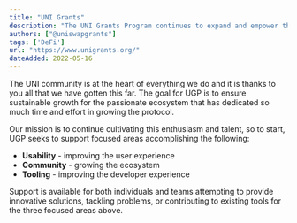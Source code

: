 ```yaml
---
title: "UNI Grants"
description: "The UNI Grants Program continues to expand and empower the Uniswap community"
authors: ["@uniswapgrants"]
tags: ['DeFi']
url: "https://www.unigrants.org/"
dateAdded: 2022-05-16
---
```


The UNI community is at the heart of everything we do and it is thanks to you all that we have gotten this far. The goal for UGP is to ensure sustainable growth for the passionate ecosystem that has dedicated so much time and effort in growing the protocol. 

Our mission is to continue cultivating this enthusiasm and talent, so to start, UGP seeks to support focused areas accomplishing the following:

- **Usability** - improving the user experience
- **Community** - growing the ecosystem
- **Tooling** - improving the developer experience

Support is available for both individuals and teams attempting to provide innovative solutions, tackling problems, or contributing to existing tools for the three focused areas above.